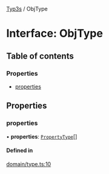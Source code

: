[Typ3s](../README.md) / ObjType

# Interface: ObjType

## Table of contents

### Properties

- [properties](ObjType.md#properties)

## Properties

### properties

• **properties**: [`PropertyType`](PropertyType.md)[]

#### Defined in

[domain/type.ts:10](https://github.com/data7expressions/typ3s/blob/6416747/src/lib/domain/type.ts#L10)
